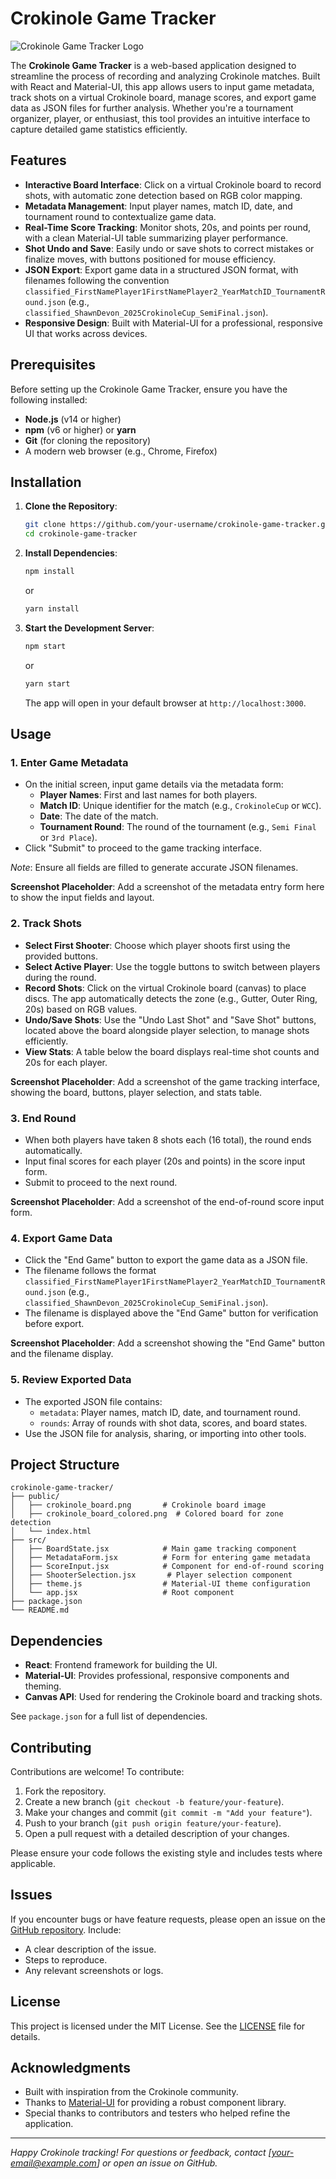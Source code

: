 # Crokinole Game Tracker

![Crokinole Game Tracker Logo](docs/screenshots/disc_tracking.png) <!-- Optional: Replace with your app's logo or banner -->

The **Crokinole Game Tracker** is a web-based application designed to streamline the process of recording and analyzing Crokinole matches. Built with React and Material-UI, this app allows users to input game metadata, track shots on a virtual Crokinole board, manage scores, and export game data as JSON files for further analysis. Whether you're a tournament organizer, player, or enthusiast, this tool provides an intuitive interface to capture detailed game statistics efficiently.

## Features

- **Interactive Board Interface**: Click on a virtual Crokinole board to record shots, with automatic zone detection based on RGB color mapping.
- **Metadata Management**: Input player names, match ID, date, and tournament round to contextualize game data.
- **Real-Time Score Tracking**: Monitor shots, 20s, and points per round, with a clean Material-UI table summarizing player performance.
- **Shot Undo and Save**: Easily undo or save shots to correct mistakes or finalize moves, with buttons positioned for mouse efficiency.
- **JSON Export**: Export game data in a structured JSON format, with filenames following the convention `classified_FirstNamePlayer1FirstNamePlayer2_YearMatchID_TournamentRound.json` (e.g., `classified_ShawnDevon_2025CrokinoleCup_SemiFinal.json`).
- **Responsive Design**: Built with Material-UI for a professional, responsive UI that works across devices.

## Prerequisites

Before setting up the Crokinole Game Tracker, ensure you have the following installed:

- **Node.js** (v14 or higher)
- **npm** (v6 or higher) or **yarn**
- **Git** (for cloning the repository)
- A modern web browser (e.g., Chrome, Firefox)

## Installation

1. **Clone the Repository**:
   ```bash
   git clone https://github.com/your-username/crokinole-game-tracker.git
   cd crokinole-game-tracker
   ```

2. **Install Dependencies**:
   ```bash
   npm install
   ```
   or
   ```bash
   yarn install
   ```

3. **Start the Development Server**:
   ```bash
   npm start
   ```
   or
   ```bash
   yarn start
   ```
   The app will open in your default browser at `http://localhost:3000`.

## Usage

### 1. Enter Game Metadata
- On the initial screen, input game details via the metadata form:
  - **Player Names**: First and last names for both players.
  - **Match ID**: Unique identifier for the match (e.g., `CrokinoleCup` or `WCC`).
  - **Date**: The date of the match.
  - **Tournament Round**: The round of the tournament (e.g., `Semi Final` or `3rd Place`).
- Click "Submit" to proceed to the game tracking interface.

*Note*: Ensure all fields are filled to generate accurate JSON filenames.

**Screenshot Placeholder**: Add a screenshot of the metadata entry form here to show the input fields and layout.

### 2. Track Shots
- **Select First Shooter**: Choose which player shoots first using the provided buttons.
- **Select Active Player**: Use the toggle buttons to switch between players during the round.
- **Record Shots**: Click on the virtual Crokinole board (canvas) to place discs. The app automatically detects the zone (e.g., Gutter, Outer Ring, 20s) based on RGB values.
- **Undo/Save Shots**: Use the "Undo Last Shot" and "Save Shot" buttons, located above the board alongside player selection, to manage shots efficiently.
- **View Stats**: A table below the board displays real-time shot counts and 20s for each player.

**Screenshot Placeholder**: Add a screenshot of the game tracking interface, showing the board, buttons, player selection, and stats table.

### 3. End Round
- When both players have taken 8 shots each (16 total), the round ends automatically.
- Input final scores for each player (20s and points) in the score input form.
- Submit to proceed to the next round.

**Screenshot Placeholder**: Add a screenshot of the end-of-round score input form.

### 4. Export Game Data
- Click the "End Game" button to export the game data as a JSON file.
- The filename follows the format `classified_FirstNamePlayer1FirstNamePlayer2_YearMatchID_TournamentRound.json` (e.g., `classified_ShawnDevon_2025CrokinoleCup_SemiFinal.json`).
- The filename is displayed above the "End Game" button for verification before export.

**Screenshot Placeholder**: Add a screenshot showing the "End Game" button and the filename display.

### 5. Review Exported Data
- The exported JSON file contains:
  - `metadata`: Player names, match ID, date, and tournament round.
  - `rounds`: Array of rounds with shot data, scores, and board states.
- Use the JSON file for analysis, sharing, or importing into other tools.

## Project Structure

```
crokinole-game-tracker/
├── public/
│   ├── crokinole_board.png       # Crokinole board image
│   ├── crokinole_board_colored.png  # Colored board for zone detection
│   └── index.html
├── src/
│   ├── BoardState.jsx            # Main game tracking component
│   ├── MetadataForm.jsx          # Form for entering game metadata
│   ├── ScoreInput.jsx            # Component for end-of-round scoring
│   ├── ShooterSelection.jsx       # Player selection component
│   ├── theme.js                  # Material-UI theme configuration
│   └── app.jsx                   # Root component
├── package.json
└── README.md
```

## Dependencies

- **React**: Frontend framework for building the UI.
- **Material-UI**: Provides professional, responsive components and theming.
- **Canvas API**: Used for rendering the Crokinole board and tracking shots.

See `package.json` for a full list of dependencies.

## Contributing

Contributions are welcome! To contribute:

1. Fork the repository.
2. Create a new branch (`git checkout -b feature/your-feature`).
3. Make your changes and commit (`git commit -m "Add your feature"`).
4. Push to your branch (`git push origin feature/your-feature`).
5. Open a pull request with a detailed description of your changes.

Please ensure your code follows the existing style and includes tests where applicable.

## Issues

If you encounter bugs or have feature requests, please open an issue on the [GitHub repository](https://github.com/your-username/crokinole-game-tracker/issues). Include:
- A clear description of the issue.
- Steps to reproduce.
- Any relevant screenshots or logs.

## License

This project is licensed under the MIT License. See the [LICENSE](LICENSE) file for details.

## Acknowledgments

- Built with inspiration from the Crokinole community.
- Thanks to [Material-UI](https://mui.com/) for providing a robust component library.
- Special thanks to contributors and testers who helped refine the application.

---

*Happy Crokinole tracking! For questions or feedback, contact [your-email@example.com] or open an issue on GitHub.*